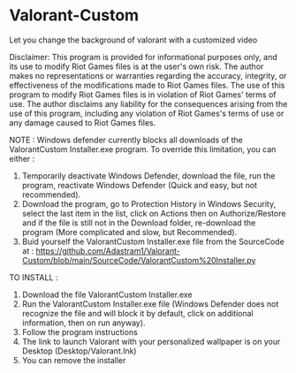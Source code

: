 # Valorant-Custom
Let you change the background of valorant with a customized video


Disclaimer:
This program is provided for informational purposes only, and its use to modify Riot Games files is at the user's own risk. The author makes no representations or warranties regarding the accuracy, integrity, or effectiveness of the modifications made to Riot Games files. The use of this program to modify Riot Games files is in violation of Riot Games' terms of use. The author disclaims any liability for the consequences arising from the use of this program, including any violation of Riot Games's terms of use or any damage caused to Riot Games files.


NOTE :
Windows defender currently blocks all downloads of the ValorantCustom Installer.exe program. To override this limitation, you can either :
1) Temporarily deactivate Windows Defender, download the file, run the program, reactivate Windows Defender (Quick and easy, but not recommended).
2) Download the program, go to Protection History in Windows Security, select the last item in the list, click on Actions then on Authorize/Restore and if the file is still not in the Download folder, re-download the program (More complicated and slow, but Recommended).
3) Buid yourself the ValorantCustom Installer.exe file from the SourceCode at : https://github.com/Adastram1/Valorant-Custom/blob/main/SourceCode/ValorantCustom%20Installer.py


TO INSTALL :
1) Download the file ValorantCustom Installer.exe
2) Run the ValorantCustom Installer.exe file (Windows Defender does not recognize the file and will block it by default, click on additional information, then on run anyway).
3) Follow the program instructions
4) The link to launch Valorant with your personalized wallpaper is on your Desktop (Desktop/Valorant.lnk)
5) You can remove the installer
